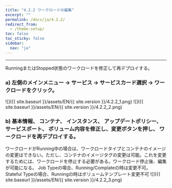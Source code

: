 ```yaml
---
title: "4.2.2 ワークロードの編集"
excerpt: ""
permalink: /docs/ja/4.2.2/
redirect_from:
  - /theme-setup/
toc: false
toc_sticky: false
sidebar:
  nav: "ja"
---
```


---
RunningまたはStopped状態のワークロードを修正して再デプロイする。

### a\) 左側のメインメニュー → サービス → サービスカード選択 → ワークロードをクリック。
![]({{ site.baseurl }}/assets/EN/{{ site.version }}/4.2.2_1.png)
![]({{ site.baseurl }}/assets/EN/{{ site.version }}/4.2.2_2.png)

### b\) 基本情報、 コンテナ、 インスタンス、 アップデートポリシー、 サービスポート、 ボリューム内容を修正し、変更ボタンを押し、 ワークロードを再デプロイする。

ワークロードがRunning中の場合は、ワークロードタイプとコンテナのイメージの変更はできない。ただし、コンテナのイメージタグの変更は可能。これを変更するためには、ワークロードを停止する必要がある。ワークロード停止後、編集が可能になる。
Job Typeの場合、Running/Complateの時は変更不可。Stateful Typeの場合、Runningの時はボリュームテンプレート変更不可
![]({{ site.baseurl }}/assets/EN/{{ site.version }}/4.2.2_3.png)
